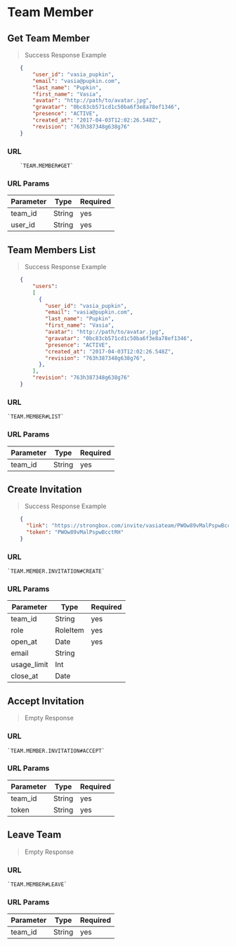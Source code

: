 # Team Member

## Get Team Member

> Success Response Example

```json
	{
		"user_id": "vasia_pupkin",
		"email": "vasia@pupkin.com",
		"last_name": "Pupkin",
		"first_name": "Vasia",
		"avatar": "http://path/to/avatar.jpg",
		"gravatar": "0bc83cb571cd1c50ba6f3e8a78ef1346",
		"presence": "ACTIVE",
		"created_at": "2017-04-03T12:02:26.548Z",
 		"revision": "763h387348g638g76"
	}
```

### URL

		`TEAM.MEMBER#GET`

### URL Params

Parameter | Type | Required
--------- | ------- | ----------
team_id | String | yes
user_id | String | yes


## Team Members List

> Success Response Example

```json
    {
        "users":
        [
          {
            "user_id": "vasia_pupkin",
            "email": "vasia@pupkin.com",
            "last_name": "Pupkin",
            "first_name": "Vasia",
            "avatar": "http://path/to/avatar.jpg",
            "gravatar": "0bc83cb571cd1c50ba6f3e8a78ef1346",
            "presence": "ACTIVE",
            "created_at": "2017-04-03T12:02:26.548Z",
            "revision": "763h387348g638g76",
          },
        ],
        "revision": "763h387348g638g76"
    }
```

### URL

    `TEAM.MEMBER#LIST`

### URL Params

| Parameter |  Type   |  Required |
|-----------|---------|-----------|
| team_id   |  String |  yes      |


## Create Invitation

> Success Response Example

```json
    {
      "link": "https://strongbox.com/invite/vasiateam/PWOw89vMalPspwBcctRH",
      "token": "PWOw89vMalPspwBcctRH"
    }
```

### URL

    `TEAM.MEMBER.INVITATION#CREATE`

### URL Params

| Parameter   |  Type     |  Required |
|-------------|-----------|-----------|
| team_id     |  String   |  yes      |
| role        |  RoleItem |  yes      |
| open_at     |  Date     |  yes      |
| email       |  String   |           |
| usage_limit |  Int      |           |
| close_at    |  Date     |           |


## Accept Invitation

> Empty Response

### URL

    `TEAM.MEMBER.INVITATION#ACCEPT`

### URL Params

| Parameter |  Type   |  Required |
|-----------|---------|-----------|
| team_id   |  String |  yes      |
| token     |  String |  yes      |


## Leave Team

> Empty Response

### URL

    `TEAM.MEMBER#LEAVE`

### URL Params

| Parameter |  Type   |  Required |
|-----------|---------|-----------|
| team_id   |  String |  yes      |
